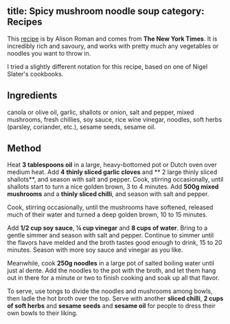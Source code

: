 title: Spicy mushroom noodle soup
category: Recipes
---
This [recipe](https://cooking.nytimes.com/recipes/1020122-spicy-noodle-soup-with-mushrooms-and-herbs) is by Alison Roman and comes from __The New York Times__. It is incredibly rich and savoury, and works with pretty much any vegetables or noodles you want to throw in.

I tried a slightly different notation for this recipe, based on one of Nigel Slater's cookbooks.

## Ingredients
  canola or olive oil, garlic, shallots or onion, salt and pepper, mixed mushrooms, fresh chillies, soy sauce, rice wine vinegar, noodles, soft herbs (parsley, coriander, etc.), sesame seeds, sesame oil.

## Method
Heat **3 tablespoons oil** in a large, heavy-bottomed pot or Dutch oven over medium heat. Add **4 thinly sliced garlic cloves** and ** 2 large thinly sliced shallots**, and season with salt and pepper. Cook, stirring occasionally, until shallots start to turn a nice golden brown, 3 to 4 minutes. Add **500g mixed mushrooms** and a **thinly sliced chilli**, and season with salt and pepper.

Cook, stirring occasionally, until the mushrooms have softened, released much of their water and turned a deep golden brown, 10 to 15 minutes.

Add **1/2 cup soy sauce**, **¼ cup vinegar** and **8 cups of water**. Bring to a gentle simmer and season with salt and pepper.
Continue to simmer until the flavors have melded and the broth tastes good enough to drink, 15 to 20 minutes.
Season with more soy sauce and vinegar as you like.

Meanwhile, cook **250g noodles** in a large pot of salted boiling water until just al dente.
Add the noodles to the pot with the broth, and let them hang out in there for a minute or two to finish cooking and soak up all that flavor.

  To serve, use tongs to divide the noodles and mushrooms among bowls, then ladle the hot broth over the top.
  Serve with another **sliced chilli**, **2 cups of soft herbs** and **sesame seeds** and **sesame oil** for people to dress their own bowls to their liking.
  